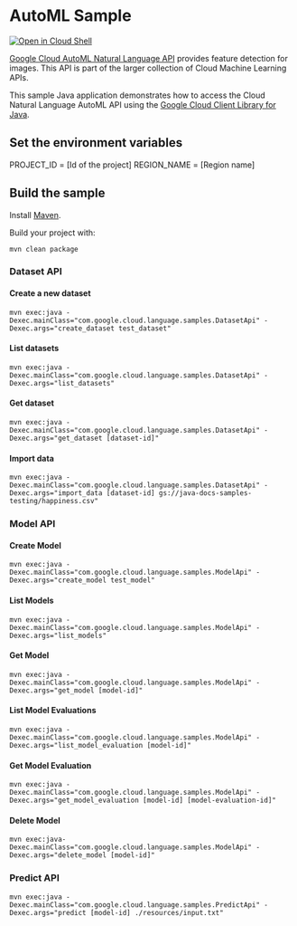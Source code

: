 # AutoML Sample

<a href="https://console.cloud.google.com/cloudshell/open?git_repo=https://github.com/GoogleCloudPlatform/java-docs-samples&page=editor&open_in_editor=vision/beta/cloud-client/README.md">
<img alt="Open in Cloud Shell" src ="http://gstatic.com/cloudssh/images/open-btn.png"></a>

[Google Cloud AutoML Natural Language API][language] provides feature detection for images.
This API is part of the larger collection of Cloud Machine Learning APIs.

This sample Java application demonstrates how to access the Cloud Natural Language AutoML API
using the [Google Cloud Client Library for Java][google-cloud-java].

[language]: https://cloud.google.com/language/automl/docs/
[google-cloud-java]: https://github.com/GoogleCloudPlatform/google-cloud-java

## Set the environment variables

PROJECT_ID = [Id of the project]
REGION_NAME = [Region name]

## Build the sample

Install [Maven](http://maven.apache.org/).

Build your project with:

```
mvn clean package
```

### Dataset API

#### Create a new dataset
```
mvn exec:java -Dexec.mainClass="com.google.cloud.language.samples.DatasetApi" -Dexec.args="create_dataset test_dataset"
```

#### List datasets
```
mvn exec:java -Dexec.mainClass="com.google.cloud.language.samples.DatasetApi" -Dexec.args="list_datasets"
```

#### Get dataset
```
mvn exec:java -Dexec.mainClass="com.google.cloud.language.samples.DatasetApi" -Dexec.args="get_dataset [dataset-id]"
```

#### Import data
```
mvn exec:java -Dexec.mainClass="com.google.cloud.language.samples.DatasetApi" -Dexec.args="import_data [dataset-id] gs://java-docs-samples-testing/happiness.csv"
```

### Model API

#### Create Model
```
mvn exec:java -Dexec.mainClass="com.google.cloud.language.samples.ModelApi" -Dexec.args="create_model test_model"
```

#### List Models
```
mvn exec:java -Dexec.mainClass="com.google.cloud.language.samples.ModelApi" -Dexec.args="list_models"
```

#### Get Model
```
mvn exec:java -Dexec.mainClass="com.google.cloud.language.samples.ModelApi" -Dexec.args="get_model [model-id]"
```

#### List Model Evaluations
```
mvn exec:java -Dexec.mainClass="com.google.cloud.language.samples.ModelApi" -Dexec.args="list_model_evaluation [model-id]"
```

#### Get Model Evaluation
```
mvn exec:java -Dexec.mainClass="com.google.cloud.language.samples.ModelApi" -Dexec.args="get_model_evaluation [model-id] [model-evaluation-id]"
```

#### Delete Model
```
mvn exec:java-Dexec.mainClass="com.google.cloud.language.samples.ModelApi" -Dexec.args="delete_model [model-id]"
```
### Predict API

```
mvn exec:java -Dexec.mainClass="com.google.cloud.language.samples.PredictApi" -Dexec.args="predict [model-id] ./resources/input.txt"
```

